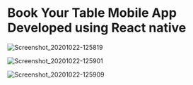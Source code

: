 # Book Your Table Mobile App Developed using React native

![Screenshot_20201022-125819](https://user-images.githubusercontent.com/41861555/96840093-a35e8600-1467-11eb-8fde-d3dffeb9bea6.png)

![Screenshot_20201022-125901](https://user-images.githubusercontent.com/41861555/96840227-ce48da00-1467-11eb-8a75-426b745ebbb3.png)

![Screenshot_20201022-125909](https://user-images.githubusercontent.com/41861555/96840351-f1738980-1467-11eb-923d-389bc962a9b0.png)
